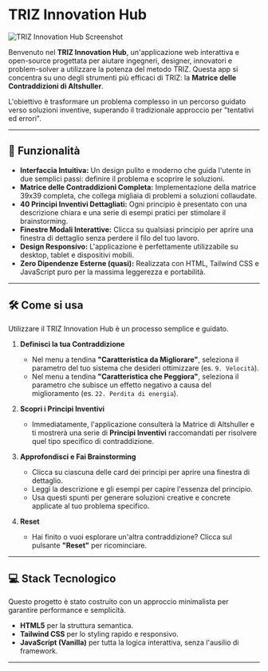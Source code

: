 # TRIZ Innovation Hub

![TRIZ Innovation Hub Screenshot](https://i.imgur.com/9g6v2vj.png)

Benvenuto nel **TRIZ Innovation Hub**, un'applicazione web interattiva e open-source progettata per aiutare ingegneri, designer, innovatori e problem-solver a utilizzare la potenza del metodo TRIZ. Questa app si concentra su uno degli strumenti più efficaci di TRIZ: la **Matrice delle Contraddizioni di Altshuller**.

L'obiettivo è trasformare un problema complesso in un percorso guidato verso soluzioni inventive, superando il tradizionale approccio per "tentativi ed errori".

---

## 🚀 Funzionalità

* **Interfaccia Intuitiva:** Un design pulito e moderno che guida l'utente in due semplici passi: definire il problema e scoprire le soluzioni.
* **Matrice delle Contraddizioni Completa:** Implementazione della matrice 39x39 completa, che collega migliaia di problemi a soluzioni collaudate.
* **40 Principi Inventivi Dettagliati:** Ogni principio è presentato con una descrizione chiara e una serie di esempi pratici per stimolare il brainstorming.
* **Finestre Modali Interattive:** Clicca su qualsiasi principio per aprire una finestra di dettaglio senza perdere il filo del tuo lavoro.
* **Design Responsivo:** L'applicazione è perfettamente utilizzabile su desktop, tablet e dispositivi mobili.
* **Zero Dipendenze Esterne (quasi):** Realizzata con HTML, Tailwind CSS e JavaScript puro per la massima leggerezza e portabilità.

---

## 🛠️ Come si usa

Utilizzare il TRIZ Innovation Hub è un processo semplice e guidato.

1.  **Definisci la tua Contraddizione**
    * Nel menu a tendina **"Caratteristica da Migliorare"**, seleziona il parametro del tuo sistema che desideri ottimizzare (es. `9. Velocità`).
    * Nel menu a tendina **"Caratteristica che Peggiora"**, seleziona il parametro che subisce un effetto negativo a causa del miglioramento (es. `22. Perdita di energia`).

2.  **Scopri i Principi Inventivi**
    * Immediatamente, l'applicazione consulterà la Matrice di Altshuller e ti mostrerà una serie di **Principi Inventivi** raccomandati per risolvere quel tipo specifico di contraddizione.

3.  **Approfondisci e Fai Brainstorming**
    * Clicca su ciascuna delle card dei principi per aprire una finestra di dettaglio.
    * Leggi la descrizione e gli esempi per capire l'essenza del principio.
    * Usa questi spunti per generare soluzioni creative e concrete applicate al tuo problema specifico.

4.  **Reset**
    * Hai finito o vuoi esplorare un'altra contraddizione? Clicca sul pulsante **"Reset"** per ricominciare.

---

## 💻 Stack Tecnologico

Questo progetto è stato costruito con un approccio minimalista per garantire performance e semplicità.

* **HTML5** per la struttura semantica.
* **Tailwind CSS** per lo styling rapido e responsivo.
* **JavaScript (Vanilla)** per tutta la logica interattiva, senza l'ausilio di framework.

---
